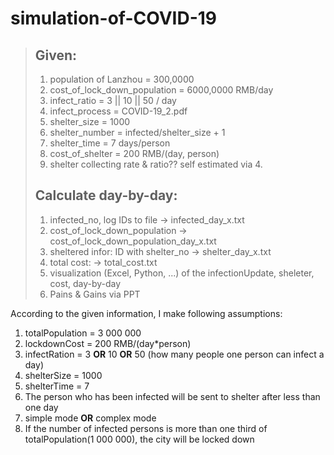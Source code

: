 # simulation-of-COVID-19

>## Given:
>1. population of Lanzhou = 300,0000
>2. cost_of_lock_down_population = 6000,0000 RMB/day
>3. infect_ratio = 3 || 10 || 50 / day
>4. infect_process = COVID-19_2.pdf
>5. shelter_size = 1000
>6. shelter_number = infected/shelter_size + 1
>7. shelter_time = 7 days/person
>8. cost_of_shelter = 200 RMB/(day, person)
>9. shelter collecting rate & ratio?? self estimated via 4.
>
>## Calculate day-by-day:
>1. infected_no, log IDs to file -> infected_day_x.txt
>2. cost_of_lock_down_population -> cost_of_lock_down_population_day_x.txt
>3. sheltered infor: ID with shelter_no -> shelter_day_x.txt
>4. total cost: -> total_cost.txt
>5. visualization (Excel, Python, ...) of the infectionUpdate, sheleter, cost, day-by-day
>6. Pains & Gains via PPT

According to the given information, I make following assumptions:
1. totalPopulation = 3 000 000
2. lockdownCost = 200 RMB/(day*person)
3. infectRation = 3 **OR** 10 **OR** 50 (how many people one person can infect a day)
4. shelterSize = 1000
5. shelterTime = 7 
6. The person who has been infected will be sent to shelter after less than one day
7. simple mode **OR** complex mode
8. If the number of infected persons is more than one third of totalPopulation(1 000 000), the city will be locked down
